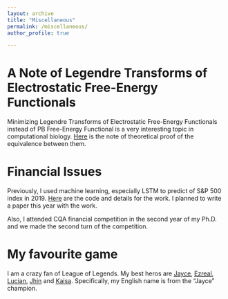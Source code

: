```yaml
---
layout: archive
title: "Miscellaneous"
permalink: /miscellaneous/
author_profile: true

---
```



A Note of Legendre Transforms of Electrostatic Free-Energy Functionals
======
Minimizing Legendre Transforms of Electrostatic Free-Energy Functionals instead of PB Free-Energy Functional is a very interesting topic in computational biology. [Here](https://Zunding.github.io/files/CiottiLi_LegendreTransforms_SIAP2018.pdf) is the note of theoretical proof of the equivalence between them.

Financial Issues
======
Previously, I used machine learning, especially LSTM to predict of S&P 500 index in 2019. [Here](https://github.com/Zunding/S-P-500-Index-Prediction) are the code and details for the work. I planned to write a paper this year with the work.

Also, I attended CQA financial competition in the second year of my Ph.D. and we made the second turn of the competition.

My favourite game
======
I am a crazy fan of League of Legends. My best heros are [Jayce](https://leagueoflegends.fandom.com/wiki/Jayce), [Ezreal](https://leagueoflegends.fandom.com/wiki/Ezreal), [Lucian](https://leagueoflegends.fandom.com/wiki/Lucian), [Jhin](https://leagueoflegends.fandom.com/wiki/Jhin) and [Kaisa](https://leagueoflegends.fandom.com/wiki/Kai%27Sa/LoL). Specifically, my English name is from the “Jayce” champion.
